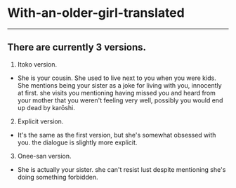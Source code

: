# With-an-older-girl-translated

---------------
There are currently 3 versions.
---------------

1. Itoko version.

- She is your cousin. She used to live next to you when you were kids. She mentions being your sister as a joke for living with you, innocently at first. she visits you mentioning having missed you and heard from your mother that you weren't feeling very well, possibly you would end up dead by karōshi.


2. Explicit version. 

- It's the same as the first version, but she's somewhat obsessed with you. the dialogue is slightly more explicit.



3. Onee-san version. 

- She is actually your sister. she can't resist lust despite mentioning she's doing something forbidden.
